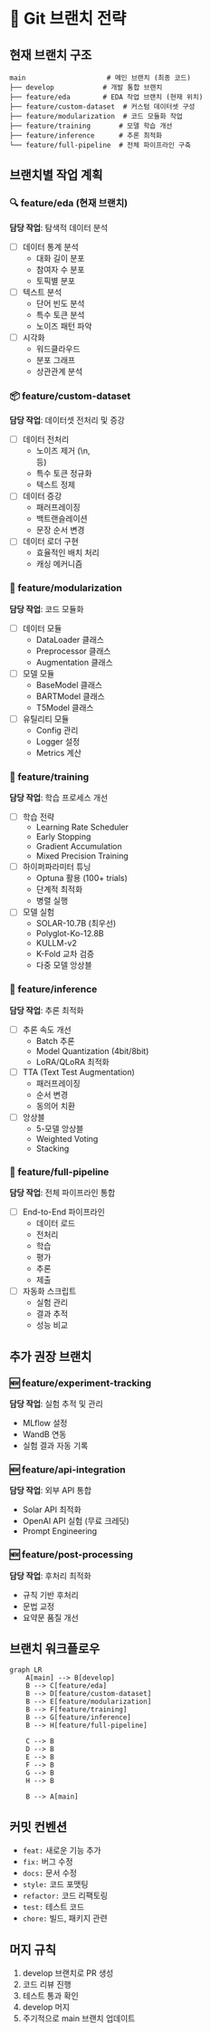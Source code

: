 # 🌿 Git 브랜치 전략

## 현재 브랜치 구조
```
main                    # 메인 브랜치 (최종 코드)
├── develop            # 개발 통합 브랜치
├── feature/eda        # EDA 작업 브랜치 (현재 위치)
├── feature/custom-dataset  # 커스텀 데이터셋 구성
├── feature/modularization  # 코드 모듈화 작업
├── feature/training       # 모델 학습 개선
├── feature/inference      # 추론 최적화
└── feature/full-pipeline  # 전체 파이프라인 구축
```

## 브랜치별 작업 계획

### 🔍 feature/eda (현재 브랜치)
**담당 작업**: 탐색적 데이터 분석
- [ ] 데이터 통계 분석
  - 대화 길이 분포
  - 참여자 수 분포
  - 토픽별 분포
- [ ] 텍스트 분석
  - 단어 빈도 분석
  - 특수 토큰 분석
  - 노이즈 패턴 파악
- [ ] 시각화
  - 워드클라우드
  - 분포 그래프
  - 상관관계 분석

### 📦 feature/custom-dataset
**담당 작업**: 데이터셋 전처리 및 증강
- [ ] 데이터 전처리
  - 노이즈 제거 (\\n, <br> 등)
  - 특수 토큰 정규화
  - 텍스트 정제
- [ ] 데이터 증강
  - 패러프레이징
  - 백트랜슬레이션
  - 문장 순서 변경
- [ ] 데이터 로더 구현
  - 효율적인 배치 처리
  - 캐싱 메커니즘

### 🔧 feature/modularization
**담당 작업**: 코드 모듈화
- [ ] 데이터 모듈
  - DataLoader 클래스
  - Preprocessor 클래스
  - Augmentation 클래스
- [ ] 모델 모듈
  - BaseModel 클래스
  - BARTModel 클래스
  - T5Model 클래스
- [ ] 유틸리티 모듈
  - Config 관리
  - Logger 설정
  - Metrics 계산

### 🚂 feature/training
**담당 작업**: 학습 프로세스 개선
- [ ] 학습 전략
  - Learning Rate Scheduler
  - Early Stopping
  - Gradient Accumulation
  - Mixed Precision Training
- [ ] 하이퍼파라미터 튜닝
  - Optuna 활용 (100+ trials)
  - 단계적 최적화
  - 병렬 실행
- [ ] 모델 실험
  - SOLAR-10.7B (최우선)
  - Polyglot-Ko-12.8B
  - KULLM-v2
  - K-Fold 교차 검증
  - 다중 모델 앙상블

### 🎯 feature/inference
**담당 작업**: 추론 최적화
- [ ] 추론 속도 개선
  - Batch 추론
  - Model Quantization (4bit/8bit)
  - LoRA/QLoRA 최적화
- [ ] TTA (Text Test Augmentation)
  - 패러프레이징
  - 순서 변경
  - 동의어 치환
- [ ] 앙상블
  - 5-모델 앙상블
  - Weighted Voting
  - Stacking

### 🔄 feature/full-pipeline
**담당 작업**: 전체 파이프라인 통합
- [ ] End-to-End 파이프라인
  - 데이터 로드
  - 전처리
  - 학습
  - 평가
  - 추론
  - 제출
- [ ] 자동화 스크립트
  - 실험 관리
  - 결과 추적
  - 성능 비교

## 추가 권장 브랜치

### 🆕 feature/experiment-tracking
**담당 작업**: 실험 추적 및 관리
- MLflow 설정
- WandB 연동
- 실험 결과 자동 기록

### 🆕 feature/api-integration
**담당 작업**: 외부 API 통합
- Solar API 최적화
- OpenAI API 실험 (무료 크레딧)
- Prompt Engineering

### 🆕 feature/post-processing
**담당 작업**: 후처리 최적화
- 규칙 기반 후처리
- 문법 교정
- 요약문 품질 개선

## 브랜치 워크플로우

```mermaid
graph LR
    A[main] --> B[develop]
    B --> C[feature/eda]
    B --> D[feature/custom-dataset]
    B --> E[feature/modularization]
    B --> F[feature/training]
    B --> G[feature/inference]
    B --> H[feature/full-pipeline]

    C --> B
    D --> B
    E --> B
    F --> B
    G --> B
    H --> B

    B --> A[main]
```

## 커밋 컨벤션
- `feat:` 새로운 기능 추가
- `fix:` 버그 수정
- `docs:` 문서 수정
- `style:` 코드 포맷팅
- `refactor:` 코드 리팩토링
- `test:` 테스트 코드
- `chore:` 빌드, 패키지 관련

## 머지 규칙
1. develop 브랜치로 PR 생성
2. 코드 리뷰 진행
3. 테스트 통과 확인
4. develop 머지
5. 주기적으로 main 브랜치 업데이트